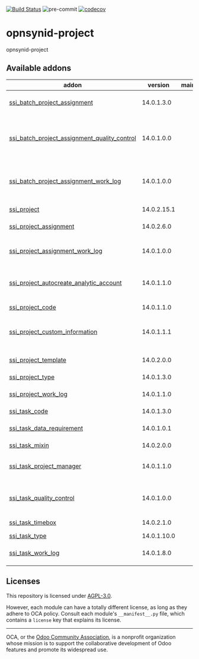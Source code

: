 [![Build Status](https://travis-ci.com/open-synergy/opnsynid-project.svg?branch=14.0)](https://travis-ci.com/open-synergy/opnsynid-project)
![pre-commit](https://github.com/open-synergy/opnsynid-project/actions/workflows/pre-commit.yml/badge.svg)
[![codecov](https://codecov.io/gh/open-synergy/opnsynid-project/branch/14.0/graph/badge.svg)](https://codecov.io/gh/open-synergy/opnsynid-project)

<!-- /!\ do not modify above this line -->

# opnsynid-project

opnsynid-project

<!-- /!\ do not modify below this line -->

<!-- prettier-ignore-start -->

[//]: # (addons)

Available addons
----------------
addon | version | maintainers | summary
--- | --- | --- | ---
[ssi_batch_project_assignment](ssi_batch_project_assignment/) | 14.0.1.3.0 |  | Project Batch Assignment
[ssi_batch_project_assignment_quality_control](ssi_batch_project_assignment_quality_control/) | 14.0.1.0.0 |  | Project Batch Assignment - Quality Control Integration
[ssi_batch_project_assignment_work_log](ssi_batch_project_assignment_work_log/) | 14.0.1.0.0 |  | Project Batch Assignment - Work Log Integration
[ssi_project](ssi_project/) | 14.0.2.15.1 |  | Project Extension
[ssi_project_assignment](ssi_project_assignment/) | 14.0.2.6.0 |  | Project Assignment
[ssi_project_assignment_work_log](ssi_project_assignment_work_log/) | 14.0.1.0.0 |  | Project Assignment - Work Log Integration
[ssi_project_autocreate_analytic_account](ssi_project_autocreate_analytic_account/) | 14.0.1.1.0 |  | Project Auto Create Analytic Account
[ssi_project_code](ssi_project_code/) | 14.0.1.1.0 |  | Project Code
[ssi_project_custom_information](ssi_project_custom_information/) | 14.0.1.1.1 |  | Project + Custom Information Integration
[ssi_project_template](ssi_project_template/) | 14.0.2.0.0 |  | Project and Task Template
[ssi_project_type](ssi_project_type/) | 14.0.1.3.0 |  | Project Type
[ssi_project_work_log](ssi_project_work_log/) | 14.0.1.1.0 |  | Project - Work Log Integration
[ssi_task_code](ssi_task_code/) | 14.0.1.3.0 |  | Task Code
[ssi_task_data_requirement](ssi_task_data_requirement/) | 14.0.1.0.1 |  | Task - Data Requirement Integration
[ssi_task_mixin](ssi_task_mixin/) | 14.0.2.0.0 |  | Task Mixin
[ssi_task_project_manager](ssi_task_project_manager/) | 14.0.1.1.0 |  | Project Manager Information on Task
[ssi_task_quality_control](ssi_task_quality_control/) | 14.0.1.0.0 |  | Task - Quality Control Integration
[ssi_task_timebox](ssi_task_timebox/) | 14.0.2.1.0 |  | Task Timebox
[ssi_task_type](ssi_task_type/) | 14.0.1.10.0 |  | Task Type
[ssi_task_work_log](ssi_task_work_log/) | 14.0.1.8.0 |  | Task - Work Log Integration

[//]: # (end addons)

<!-- prettier-ignore-end -->

## Licenses

This repository is licensed under [AGPL-3.0](LICENSE).

However, each module can have a totally different license, as long as they adhere to OCA
policy. Consult each module's `__manifest__.py` file, which contains a `license` key
that explains its license.

----

OCA, or the [Odoo Community Association](http://odoo-community.org/), is a nonprofit
organization whose mission is to support the collaborative development of Odoo features
and promote its widespread use.

